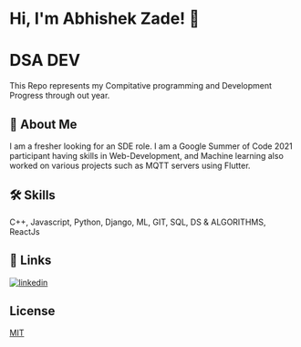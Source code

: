 
# Hi, I'm Abhishek Zade! 👋


# DSA DEV

This Repo represents my Compitative programming and Development Progress through out year.


## 🚀 About Me
I am a fresher looking for an SDE role. I am a Google Summer of Code 2021 participant having skills in Web-Development, and Machine learning also worked on various projects such as MQTT servers using Flutter.


## 🛠 Skills
C++, Javascript, Python, Django, ML, GIT, SQL, DS & ALGORITHMS, ReactJs


## 🔗 Links
[![linkedin](https://img.shields.io/badge/linkedin-0A66C2?style=for-the-badge&logo=linkedin&logoColor=white)](https://www.linkedin.com/in/arzade/)


## License

[MIT](https://choosealicense.com/licenses/mit/)


